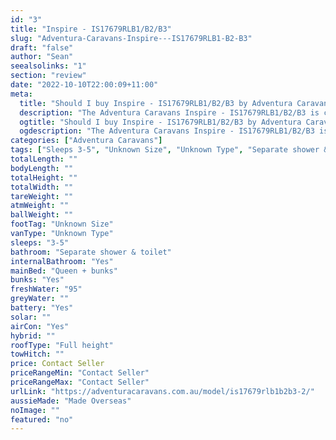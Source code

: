 ```yaml
---
id: "3"
title: "Inspire - IS17679RLB1/B2/B3"
slug: "Adventura-Caravans-Inspire---IS17679RLB1-B2-B3"
draft: "false"
author: "Sean"
seealsolinks: "1"
section: "review"
date: "2022-10-10T22:00:09+11:00"
meta:
  title: "Should I buy Inspire - IS17679RLB1/B2/B3 by Adventura Caravans?"
  description: "The Adventura Caravans Inspire - IS17679RLB1/B2/B3 is classed as Unknown Type, and sleeps 3-5 people. It is Made Overseas and comes in at Unknown Size. It generally has Separate shower & toilet."
  ogtitle: "Should I buy Inspire - IS17679RLB1/B2/B3 by Adventura Caravans?"
  ogdescription: "The Adventura Caravans Inspire - IS17679RLB1/B2/B3 is classed as Unknown Type, and sleeps 3-5 people. It is Made Overseas and comes in at Unknown Size. It generally has Separate shower & toilet."
categories: ["Adventura Caravans"]
tags: ["Sleeps 3-5", "Unknown Size", "Unknown Type", "Separate shower & toilet", "Full height", "Price Unknown", "Made Overseas"]
totalLength: ""
bodyLength: ""
totalHeight: ""
totalWidth: ""
tareWeight: ""
atmWeight: ""
ballWeight: ""
footTag: "Unknown Size"
vanType: "Unknown Type"
sleeps: "3-5"
bathroom: "Separate shower & toilet"
internalBathroom: "Yes"
mainBed: "Queen + bunks"
bunks: "Yes"
freshWater: "95"
greyWater: ""
battery: "Yes"
solar: ""
airCon: "Yes"
hybrid: ""
roofType: "Full height"
towHitch: ""
price: Contact Seller
priceRangeMin: "Contact Seller"
priceRangeMax: "Contact Seller"
urlLink: "https://adventuracaravans.com.au/model/is17679rlb1b2b3-2/"
aussieMade: "Made Overseas"
noImage: ""
featured: "no"
---
```

